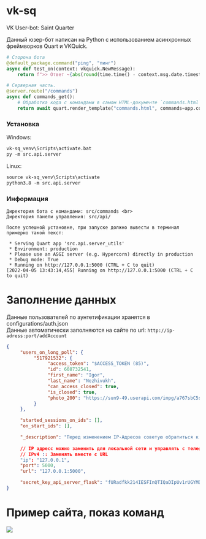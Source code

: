 # vk-sq
VK User-bot: Saint Quarter

Данный юзер-бот написан на Python с использованием асинхронных фреймворков Quart и VKQuick.

```python
# Сторона бота
@default_package.command("ping", "пинг")
async def test_on(context: vkquick.NewMessage):
    return f">> Ответ ~{abs(round(time.time() - context.msg.date.timestamp(), 5))} <3"

# Серверная часть. 
@server.route("/commands")
async def commands_get():
    # Обработка кода с командами в самом HTML-документе `commands.html`
    return await quart.render_template("commands.html", commands=app.commands)
```

### Установка
Windows:
```markdown
vk-sq_venv\Scripts\activate.bat
py -m src.api.server
```

Linux:

```markdown
source vk-sq_venv\Scripts\activate
python3.8 -m src.api.server
```

### Информация
```
Директория бота с командами: src/commands <br>
Директория панели управления: src/api/

После успешной установке, при запуске должно вывести в терминал примерно такой текст:

 * Serving Quart app 'src.api.server_utils'
 * Environment: production
 * Please use an ASGI server (e.g. Hypercorn) directly in production
 * Debug mode: True
 * Running on http://127.0.0.1:5000 (CTRL + C to quit)
[2022-04-05 13:43:14,455] Running on http://127.0.0.1:5000 (CTRL + C to quit)

```


# Заполнение данных
Данные пользователей по аунтетификации хранятся в configurations/auth.json <br>
Данные автоматически заполняются на сайте по url: `http://ip-adress:port/addAccount`
```json
{
     "users_on_long_poll": {
          "517921532": {
               "access_token": "$ACCESS_TOKEN (85)",
               "id": 608732541,
               "first_name": "Igor",
               "last_name": "Nezhivukh",
               "can_access_closed": true,
               "is_closed": true,
               "photo_200": "https://sun9-49.userapi.com/impg/a767sbC5sJS001aXhj82cN3z9OFnyG5U4c07XQ/AZdwEA_O3hc.jpg?size=1458x1458&quality=96&sign=a2e30c9fd5243ceef24bee0d4d28bfb1&type=album"
          }
     },

     "started_sessions_on_ids": [],
     "on_start_ids": [],

     "_description": "Перед изменением IP-Адресов советую обратиться к человеку, который знает что к чему и на какой хост.",
    
     // IP адресс можно заменить для локальной сети и управлять с телефона
     // IPv4 :: Заменять вместе с URL
     "ip": "127.0.0.1",
     "port": 5000,
     "url": "127.0.0.1:5000", 

     "secret_key_api_server_flask": "fURadfkk214IESFInQTIQaDIpUv1rUGYMDZJCSk7b0Lv6nD3Uuiz2sEq7TOSWo"
}
```

# Пример сайта, показ команд
<img src="https://psv4.userapi.com/c236331/u608732541/docs/d55/75d4dda6d541/Snimok_ekrana_2022-04-05_132609.png?extra=lz3im147-tFDKyhSUQ5lNkVeLpQRXPZ6kCOHA2X2VNzpQwMlW_0ufsI4uk3bJVJKscHB1i9Rq8a3bBPdF8Ny4foJjm_FwBZ_aMVGD5nRvF9k-S-qxc_OqQ2B8dB2z_YjzVk8RdusiTYvH7hul675Z-1F">
